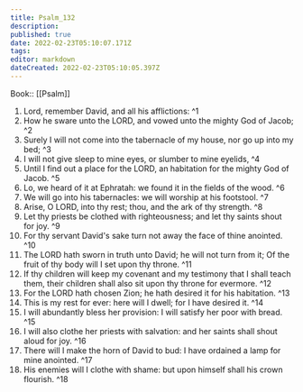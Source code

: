 ```yaml
---
title: Psalm_132
description: 
published: true
date: 2022-02-23T05:10:07.171Z
tags: 
editor: markdown
dateCreated: 2022-02-23T05:10:05.397Z
---
```


 Book:: [[Psalm]]
 1. Lord, remember David, and all his afflictions: ^1
 2. How he sware unto the LORD, and vowed unto the mighty God of Jacob; ^2
 3. Surely I will not come into the tabernacle of my house, nor go up into my bed; ^3
 4. I will not give sleep to mine eyes, or slumber to mine eyelids, ^4
 5. Until I find out a place for the LORD, an habitation for the mighty God of Jacob. ^5
 6. Lo, we heard of it at Ephratah: we found it in the fields of the wood. ^6
 7. We will go into his tabernacles: we will worship at his footstool. ^7
 8. Arise, O LORD, into thy rest; thou, and the ark of thy strength. ^8
 9. Let thy priests be clothed with righteousness; and let thy saints shout for joy. ^9
 10. For thy servant David's sake turn not away the face of thine anointed. ^10
 11. The LORD hath sworn in truth unto David; he will not turn from it; Of the fruit of thy body will I set upon thy throne. ^11
 12. If thy children will keep my covenant and my testimony that I shall teach them, their children shall also sit upon thy throne for evermore. ^12
 13. For the LORD hath chosen Zion; he hath desired it for his habitation. ^13
 14. This is my rest for ever: here will I dwell; for I have desired it. ^14
 15. I will abundantly bless her provision: I will satisfy her poor with bread. ^15
 16. I will also clothe her priests with salvation: and her saints shall shout aloud for joy. ^16
 17. There will I make the horn of David to bud: I have ordained a lamp for mine anointed. ^17
 18. His enemies will I clothe with shame: but upon himself shall his crown flourish. ^18
